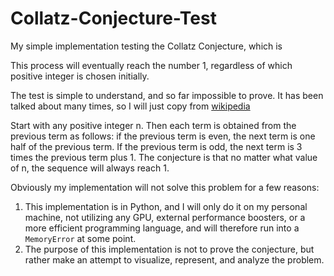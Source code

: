# Collatz-Conjecture-Test

My simple implementation testing the Collatz Conjecture, which is 

This process will eventually reach the number 1, regardless of which positive integer is chosen initially.

The test is simple to understand, and so far impossible to prove. It has been talked about many times, so I will just copy from [wikipedia](https://en.wikipedia.org/wiki/Collatz_conjecture)


 Start with any positive integer n. Then each term is obtained from the previous term as follows: if the previous term is even, the next term is one half of the previous term. If the previous term is odd, the next term is 3 times the previous term plus 1. The conjecture is that no matter what value of n, the sequence will always reach 1. 

 Obviously my implementation will not solve this problem for a few reasons:

 1. This implementation is in Python, and I will only do it on my personal machine, not utilizing any GPU, external performance boosters, or a more efficient programming language, and will therefore run into a `MemoryError` at some point.
 2. The purpose of this implementation is not to prove the conjecture, but rather make an attempt to visualize, represent, and analyze the problem. 

